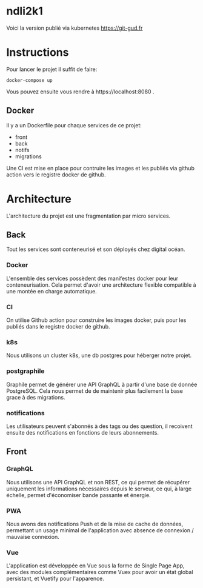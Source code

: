 # ndli2k1

Voici la version publié via kubernetes https://git-gud.fr

# Instructions

Pour lancer le projet il suffit de faire:

```
docker-compose up
```

Vous pouvez ensuite vous rendre à https://localhost:8080 .

## Docker

Il y a un Dockerfile pour chaque services de ce projet:
* front
* back
* notifs
* migrations

Une CI est mise en place pour contruire les images et les publiés via github action vers le registre
docker de github.

# Architecture

L'architecture du projet est une fragmentation par micro services.

## Back

Tout les services sont conteneurisé et son déployés chez digital océan.

### Docker

L'ensemble des services possèdent des manifestes docker pour leur conteneurisation.
Cela permet d'avoir une architecture flexible compatible à une montée en charge automatique.

### CI 

On utilise Github action pour construire les images docker, puis pour les publiés dans le registre
docker de github.

### k8s

Nous utilisons un cluster k8s, une db postgres pour héberger notre projet.

### postgraphile

Graphile permet de générer une API GraphQL à partir d'une base de donnée PostgreSQL.
Cela nous permet de de maintenir plus facilement la base grace à des migrations.

### notifications

Les utilisateurs peuvent s'abonnés à des tags ou des question, il recoivent ensuite des
notifications en fonctions de leurs abonnements.


## Front

### GraphQL

Nous utilisons une API GraphQL et non REST, ce qui permet de récupérer uniquement les informations nécessaires
depuis le serveur, ce qui, à large échelle, permet d'économiser bande passante et énergie.

### PWA

Nous avons des notifications Push et de la mise de cache de données, permettant un usage minimal de l'application avec absence de connexion / mauvaise connexion.

### Vue

L'application est développée en Vue sous la forme de Single Page App, avec des modules complémentaires
comme Vuex pour avoir un état global persistant, et Vuetify pour l'apparence.

